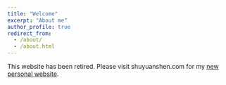 ```yaml
---
title: "Welcome"
excerpt: "About me"
author_profile: true
redirect_from: 
  - /about/
  - /about.html
---
```


This website has been retired. Please visit shuyuanshen.com for my [new personal website](shuyuanshen.com).





